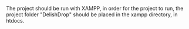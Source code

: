 The project should be run with XAMPP, in order for the project to run, the project folder "DelishDrop" should be placed in the xampp directory, in htdocs.
